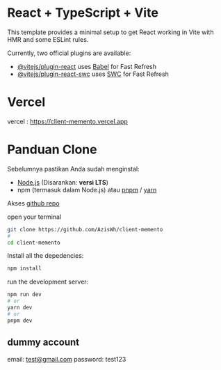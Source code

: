 # React + TypeScript + Vite

This template provides a minimal setup to get React working in Vite with HMR and some ESLint rules.

Currently, two official plugins are available:

- [@vitejs/plugin-react](https://github.com/vitejs/vite-plugin-react/blob/main/packages/plugin-react/README.md) uses [Babel](https://babeljs.io/) for Fast Refresh
- [@vitejs/plugin-react-swc](https://github.com/vitejs/vite-plugin-react-swc) uses [SWC](https://swc.rs/) for Fast Refresh

# Vercel
vercel : https://client-memento.vercel.app

# Panduan Clone

Sebelumnya pastikan Anda sudah menginstal:
- [Node.js](https://nodejs.org/) (Disarankan: **versi LTS**)
- npm (termasuk dalam Node.js) atau [pnpm](https://pnpm.io/) / [yarn](https://yarnpkg.com/)

Akses [github repo](https://github.com/AzisWh/client-memento)

open your terminal

```bash
git clone https://github.com/AzisWh/client-memento
#
cd client-memento
```

Install all the depedencies:

```bash
npm install
```
run the development server:

```bash
npm run dev
# or
yarn dev
# or
pnpm dev
```

## dummy account

email: test@gmail.com
password: test123
